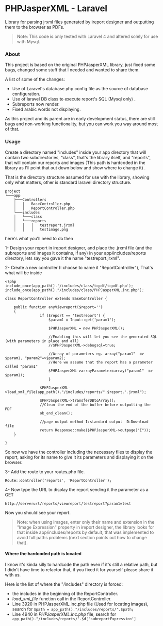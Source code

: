 # PHPJasperXML - Laravel
Library for parsing jrxml files generated by ireport designer and outputting them to the browser as PDFs.
> Note: This code is only tested with Laravel 4 and altered solely for use with Mysql.

### About
This project is based on the original PHPJasperXML library, just fixed some bugs, changed some stuff that I needed and wanted to share them.

A list of some of the changes:
  - Use of Laravel's database.php config file as the source of database configuration.
  - Use of laravel DB class to execute report's SQL (Mysql only) .
  - Subreports now render.
  - Fixed arabic words not displaying.

As this project and its parent are in early development status, there are still bugs and non-working functionality, but you can work you way around most of that.

### Usage
Create a directory named "includes" inside your app directory that will contain two subdirectories, "class", that's the library itself, and "reports", that will contain our reports and images (This path is hardcoded in the library as I'll point that out down below and show where to change it) .

That is the directory structure assumed for use with the library, showing only what matters, other is standard laravel directory structure.
  
```
project
└───app
    ├───Controllers
    │   │   BaseController.php
    │   │   ReportController.php
    └───includes
    │   └───class
    │   └───reports
    │   │   │   testreport.jrxml
    │   │   │   testimage.png
```
here's what you'll need to do then


1- Design your report in ireport designer,
    and place the .jrxml file (and the subreports and images it contains, if any) in your app/includes/reports directory, lets say you gave it the name "testreport.jrxml".
    
    
2- Create a new controller (I choose to name it "ReportController"), That's what will be inside
```
<?php
include_once(app_path().'/includes/class/tcpdf/tcpdf.php');
include_once(app_path()."/includes/class/PHPJasperXML.inc.php");

class ReportController extends BaseController {

	public function anyViewreport($report='')
	{
                if ($report == 'testreport') {
                    $param1 = Input::get('param1');

                    $PHPJasperXML = new PHPJasperXML();

                    //Enabling this will let you see the generated SQL (with parameters in place and all)
                    //$PHPJasperXML->debugsql=true; 

                    //Array of parameters eg. array("param1"  => $param1, "param2"=>$param2);
                    //Here we assume that the report has a parameter called "param1"
                    $PHPJasperXML->arrayParameter=array("param1"  => $param1);
                    }

                $PHPJasperXML->load_xml_file(app_path()."/includes/reports/".$report.".jrxml");
        
                $PHPJasperXML->transferDBtoArray();
                //Clean the end of the buffer before outputting the PDF
                ob_end_clean();

                //page output method I:standard output  D:Download file
                return Response::make($PHPJasperXML->outpage("I"));
	}

}

```
So now we have the controller including the necessary files to display the report, asking for its name to give it its parameters and displaying it on the browser.

3- Add the route to your routes.php file.

```
Route::controller('reports', 'ReportController');
```

4- Now type the URL to display the report sending it the parameter as a GET

```
http://serverurl/reports/viewreport/testreport?param1=test
```
Now you should see your report.

>Note: when using images, enter only their name and extension in the "Image Expression" property in ireport designer, the library looks for that inside app/includes/reports by default, that was implemented to avoid full paths problems (next section points out how to change that).

#### Where the hardcoded path is located
I know it's kinda silly to hardcode the path even if it's still a relative path, but I didn't have time to refactor that, if you fixed it for yourself please share it with us.

Here is the list of where the "/includes" directory is forced:
  - the includes in the beginning of the ReportController.
  - *load_xml_file* function call in the ReportController.
  - Line 3920 in PHPJasperXML.inc.php file (Used for locating images), search for 
  ```$path = app_path()."/includes/reports/".$path;```
  - Line 4940 in *PHPJasperXML.inc.php* file, search for 
   ``` app_path()."/includes/reports/".$d['subreportExpression']```

